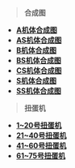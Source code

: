 > **合成图**
* [**A机体合成图**](/aji)
* [**AS机体合成图**](/asji)
* [**B机体合成图**](/bji)
* [**BS机体合成图**](/bsji)
* [**CS机体合成图**](/csji)
* [**S机体合成图**](/sji)
* [**SS机体合成图**](/ssji)

>**扭蛋机**
* [**1~20号扭蛋机**](/egg-1to20)
* [**21~40号扭蛋机**](/egg-21to40)
* [**41~60号扭蛋机**](/egg-41to60)
* [**61~75号扭蛋机**](/egg-61to75)